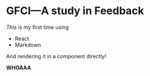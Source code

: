 # GFCI—A study in Feedback

_This_ is my first time using

- React
- Markdown

And rendering it in a component directly!

**WHOAAA**
